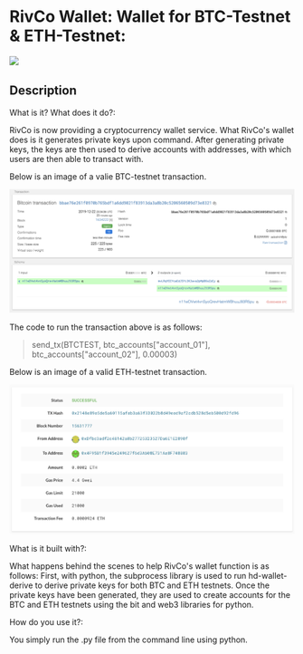 # RivCo Wallet: Wallet for BTC-Testnet & ETH-Testnet:

![](https://coindoo.com/wp-content/uploads/2019/09/secure_cryptocurrency_wallet.png)

## Description

What is it? What does it do?:

RivCo is now providing a cryptocurrency wallet service. What RivCo's wallet does is it generates private keys upon command. After generating private keys, the keys are then used to derive accounts with addresses, with which users are then able to transact with.

Below is an image of a valie BTC-testnet transaction.

![](./screenshots/btc-testnet-tx-confirmation.png)

The code to run the transaction above is as follows:

> send_tx(BTCTEST, btc_accounts["account_01"], btc_accounts["account_02"], 0.00003)

Below is an image of a valid ETH-testnet transaction.

![](./screenshots/eth-testnet-tx-confirmation.png)

What is it built with?:

What happens behind the scenes to help RivCo's wallet function is as follows: First, with python, the subprocess library is used to run hd-wallet-derive to derive private keys for both BTC and ETH testnets. Once the private keys have been generated, they are used to create accounts for the BTC and ETH testnets using the bit and web3 libraries for python.

How do you use it?:

You simply run the .py file from the command line using python.